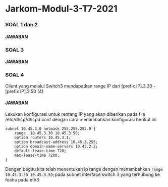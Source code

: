 # Jarkom-Modul-3-T7-2021
### SOAL 1 dan 2

#### JAWABAN

### SOAL 3

#### JAWABAN

### SOAL 4
Client yang melalui Switch3 mendapatkan range IP dari [prefix IP].3.30 - [prefix IP].3.50 (4)
#### JAWABAN
Lakukan konfigurasi untuk rentang IP yang akan diberikan pada file  /etc/dhcp/dhcpd.conf dengan cara menambahkan konfigurasi berikut ini 
```
subnet 10.45.3.0 netmask 255.255.255.0 {
    range  10.45.3.30 10.45.3.50;
    option routers 10.45.3.1;
    option broadcast-address 10.45.3.255;
    option domain-name-servers 10.45.2.2;
    default-lease-time 720;
    max-lease-time 7200;
}
```

Dengan begitu kita telah menentukan ip range  dengan menambahkan ```range  10.45.3.30 10.45.3.50;```pada subnet interface switch 3 yang terhubung ke fosha pada eth3
